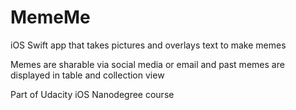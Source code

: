 # MemeMe

iOS Swift app that takes pictures and overlays text to make memes

Memes are sharable via social media or email and past memes are displayed in table and collection view

Part of Udacity iOS Nanodegree course

